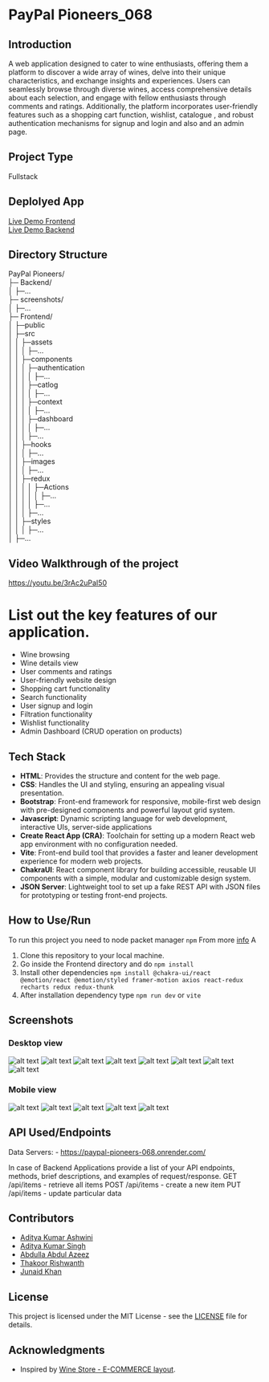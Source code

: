 # PayPal Pioneers_068

## Introduction
 A web application designed to cater to wine enthusiasts, offering them a platform to discover a wide array of wines, delve into their unique characteristics, and exchange insights and experiences. Users can seamlessly browse through diverse wines, access comprehensive details about each selection, and engage with fellow enthusiasts through comments and ratings. Additionally, the platform incorporates user-friendly features such as a shopping cart function, wishlist, catalogue , and robust authentication mechanisms for signup and login and also and an admin page.

## Project Type
Fullstack

## Deplolyed App
[Live Demo Frontend](https://pay-pal-pioneers-068.vercel.app/)<br>
[Live Demo Backend]( https://paypal-pioneers-068.onrender.com/)


## Directory Structure
PayPal Pioneers/<br>
├─ Backend/<br>
│ ├─...<br>
├─ screenshots/<br>
│ ├─...<br>
├─ Frontend/<br>
│ ├─public<br>
│ ├─src<br>
│ │ ├─assets<br>
│ │ │ ├─...<br>
│ │ ├─components<br>
│ │ │ ├─authentication<br>
│ │ │ │ ├─...<br>
│ │ │ ├─catlog<br>
│ │ │ │ ├─...<br>
│ │ │ ├─context<br>
│ │ │ │ ├─...<br>
│ │ │ ├─dashboard<br>
│ │ │ │ ├─...<br>
│ │ │ ├─...<br>
│ │ ├─hooks<br>
│ │ │ ├─...<br>
│ │ ├─images<br>
│ │ │ ├─...<br>
│ │ ├─redux<br>
│ │ │ │ ├─Actions<br>
│ │ │ │ │ ├─...<br>
│ │ │ │ ├─...<br>
│ │ │ ├─...<br>
│ │ ├─styles<br>
│ │ │ ├─...<br>
│ ├─...<br>


## Video Walkthrough of the project
https://youtu.be/3rAc2uPaI50

# List out the key features of our application.

- Wine browsing
- Wine details view
- User comments and ratings
- User-friendly website design
- Shopping cart functionality
- Search functionality
- User signup and login
- Filtration functionality 
- Wishlist functionality
- Admin Dashboard (CRUD operation on products)

## Tech Stack

- **HTML**: Provides the structure and content for the web page.
- **CSS**: Handles the UI and styling, ensuring an appealing visual presentation.
- **Bootstrap**:  Front-end framework for responsive, mobile-first web design with pre-designed components and powerful layout grid system.
- **Javascript**: Dynamic scripting language for web development, interactive UIs, server-side applications
- **Create React App (CRA)**: Toolchain for setting up a modern React web app environment with no configuration needed.
- **Vite**: Front-end build tool that provides a faster and leaner development experience for modern web projects.
- **ChakraUI**: React component library for building accessible, reusable UI components with a simple, modular and customizable design system.
- **JSON Server**: Lightweight tool to set up a fake REST API with JSON files for prototyping or testing front-end projects.


## How to Use/Run
To run this project you need to node packet manager ```npm``` From more [info](https://docs.npmjs.com/downloading-and-installing-node-js-and-npm)
A
1. Clone this repository to your local machine.
2. Go inside the Frontend directory and do ```npm install```
3. Install other dependencies ```npm install @chakra-ui/react @emotion/react @emotion/styled framer-motion axios react-redux recharts redux redux-thunk```
4. After installation dependency type ```npm run dev``` or ```vite```



## Screenshots

### Desktop view
![alt text](image.png)
![alt text](image-1.png)
![alt text](image-2.png)
![alt text](image-4.png)
![alt text](image-5.png)
![alt text](image-6.png)
![alt text](image-7.png)
![alt text](image-8.png)

### Mobile view
![alt text](image-9.png)
![alt text](image-10.png)
![alt text](image-13.png)
![alt text](image-11.png)
![alt text](image-12.png)

## API Used/Endpoints

Data Servers: - https://paypal-pioneers-068.onrender.com/

In case of Backend Applications provide a list of your API endpoints, methods, brief descriptions, and examples of request/response.
GET /api/items - retrieve all items
POST /api/items - create a new item
PUT /api/items - update particular data

## Contributors

- [Aditya Kumar Ashwini](https://github.com/Adit704)
- [Aditya Kumar Singh](https://github.com/adityaks-lts)
- [Abdulla Abdul Azeez](https://github.com/Abdullaabdulazeez)
- [Thakoor Rishwanth](https://github.com/ThakoorRishwanth)
- [Junaid Khan](https://github.com/Junaidify)

## License

This project is licensed under the MIT License - see the [LICENSE](LICENSE) file for details.

## Acknowledgments

- Inspired by [Wine Store - E-COMMERCE layout](https://www.behance.net/gallery/166779751/Wine-Store-E-COMMERCE?tracking_source=search_projects).
